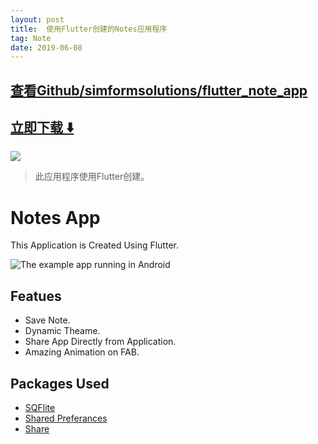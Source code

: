 ```yaml
---
layout: post
title:  使用Flutter创建的Notes应用程序
tag: Note
date: 2019-06-08
---
```


 

## [查看Github/simformsolutions/flutter_note_app](http://github.com/simformsolutions/flutter_note_app)
## [立即下载 ️⬇️ ](https://codeload.github.com/simformsolutions/flutter_note_app/zip/master) 


 
![](https://flutterawesome.com/content/images/2019/05/Created-Using-Flutter.jpg)
 
>
> 此应用程序使用Flutter创建。
>

 
# Notes App

This Application is Created Using Flutter.

![The example app running in Android](https://github.com/simformsolutions/flutter_note_app/blob/master/preview/preview.gif)

## Featues 

*  Save Note.
*  Dynamic Theame.
*  Share App Directly from Application.
*  Amazing Animation on FAB.

## Packages Used
*  [SQFlite]( https://pub.dev/packages/sqflite )
*  [Shared Preferances](https://pub.dev/packages/shared_preferences)
*  [Share]( https://pub.dev/packages/share )

